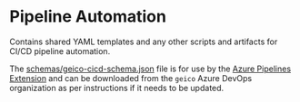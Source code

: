 # Pipeline Automation

Contains shared YAML templates and any other scripts and artifacts for CI/CD pipeline automation.

The [schemas/geico-cicd-schema.json](schemas/geico-cicd-schema.json) file is for use by the
[Azure Pipelines Extension](https://marketplace.visualstudio.com/items?itemName=ms-azure-devops.azure-pipelines)
and can be downloaded from the `geico` Azure DevOps organization as per instructions if it
needs to be updated.
